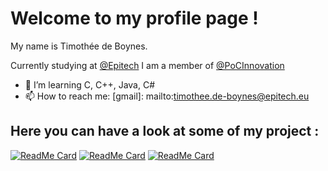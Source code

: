 # Welcome to my profile page !

My name is Timothée de Boynes.

Currently studying at [@Epitech](https://www.epitech.eu/) I am a member of [@PoCInnovation](https://github.com/PoCInnovation)


- 🌱 I’m learning C, C++, Java, C#
- 📫 How to reach me: [gmail]: mailto:timothee.de-boynes@epitech.eu

## Here you can have a look at some of my project :
[![ReadMe Card](https://github-readme-stats.vercel.app/api/pin/?username=HKtueur1&repo=Epytodo&theme=radical&hide_border=false)](https://github.com/HKtueur1/Epytodo)
[![ReadMe Card](https://github-readme-stats.vercel.app/api/pin/?username=HKtueur1&repo=MyRPG&theme=radical&hide_border=false)](https://github.com/HKtueur1/MyRPG)
[![ReadMe Card](https://github-readme-stats.vercel.app/api/pin/?username=HKtueur1&repo=Navy&theme=radical&hide_border=false)](https://github.com/HKtueur1/Navy)
